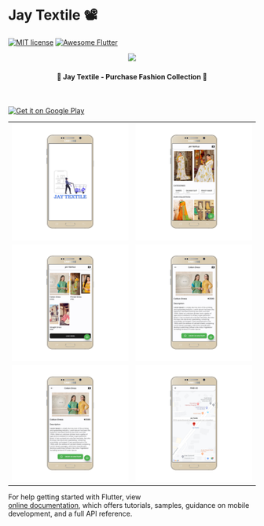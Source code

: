 # Jay Textile 📽

[![MIT license](http://img.shields.io/badge/license-MIT-brightgreen.svg)](http://opensource.org/licenses/MIT)
<a href="https://github.com/Solido/awesome-flutter">
   <img alt="Awesome Flutter" src="https://img.shields.io/badge/Awesome-Flutter-blue.svg?longCache=true&style=flat-square" />
</a>

<div align="center">
  <img src="assets/images/icon.png" width=200> 
</div>


<h4 align="center">
 🦋 Jay Textile - Purchase Fashion Collection 🚀
</h4>
 
<br/>
<br/> 

<a href="https://play.google.com/store/apps/details?id=com.jaytextile.app">
 <img alt='Get it on Google Play' src='https://play.google.com/intl/en_gb/badges/images/generic/en_badge_web_generic.png' width="230">
</a>
 

<div style="text-align: center">
	<table>
		<tr>
			<td style="text-align: center"><img src="jaytextile/Mockup/mockup samsung/1.png" width="600"/></td>
			<td style="text-align: center"><img src="jaytextile/Mockup/mockup samsung/2.png" width="610"/></td>
		</tr>
		<tr>
			<td style="text-align: center"><img src="jaytextile/Mockup/mockup samsung/3.png" width="600"/></td>
			<td style="text-align: center"><img src="jaytextile/Mockup/mockup samsung/4.png" width="610"/></td>
		</tr>
		<tr>
			<td style="text-align: center"><img src="jaytextile/Mockup/mockup samsung/5.png" width="610"/></td>
			<td style="text-align: center"><img src="jaytextile/Mockup/mockup samsung/6.png" width="610"/></td>
		</tr>
	</table>
</div>

For help getting started with Flutter, view   
[online documentation](https://flutter.io/docs), which offers tutorials, 
samples, guidance on mobile development, and a full API reference.